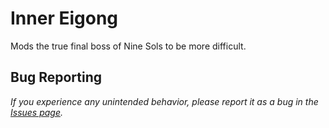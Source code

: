 # Inner Eigong

Mods the true final boss of Nine Sols to be more difficult.

## Bug Reporting

_If you experience any unintended behavior, please report it as a bug in the [Issues page](https://github.com/jngo102/InnerEigong/issues/new?assignees=&labels=type%3A+bug&projects=&template=bug_report.yml&title=[Bug]+)._

